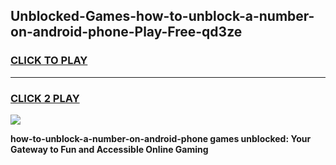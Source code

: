 
## Unblocked-Games-how-to-unblock-a-number-on-android-phone-Play-Free-qd3ze
<h3>
<a href="https://premium76.site?title=how-to-unblock-a-number-on-android-phone&ref=12A">CLICK TO PLAY</a></h3>
<hr>

<h3>
<a href="https://premium76.site?title=how-to-unblock-a-number-on-android-phone&ref=12A">CLICK 2 PLAY</a>
  
</h3>

<a href="https://premium76.site?title=how-to-unblock-a-number-on-android-phone&ref=12A"><img src="https://clearcache.store/games.png"></a>


**how-to-unblock-a-number-on-android-phone games unblocked: Your Gateway to Fun and Accessible Online Gaming**
